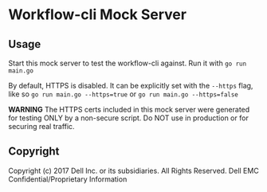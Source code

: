 # Workflow-cli Mock Server
## Usage
Start this mock server to test the workflow-cli against.
Run it with `go run main.go`

By default, HTTPS is disabled. It can be explicitly set with the `--https` flag, like so
`go run main.go --https=true`
or
`go run main.go --https=false`

**WARNING**
The HTTPS certs included in this mock server were generated for testing ONLY by a non-secure script. Do NOT use in production or for securing real traffic.

## Copyright
Copyright (c) 2017 Dell Inc. or its subsidiaries.  All Rights Reserved.
Dell EMC Confidential/Proprietary Information
